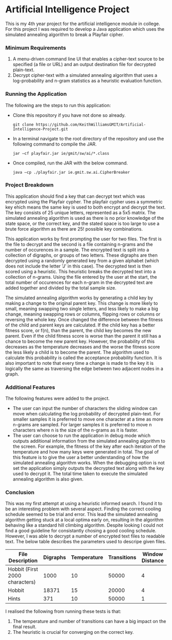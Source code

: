 # Artificial Intelligence Project
This is my 4th year project for the artificial intelligence module in college. For this project I was required to develop a Java application which uses the simulated annealing algorithm to break a Playfair cipher.

### Minimum Requirements
1. A menu-driven command line UI that enables a cipher-text source to be specified (a file or URL) and an output destination file for decrypted plain-text.
2. Decrypt cipher-text with a simulated annealing algorithm that uses a log-probability and n-gram statistics as a heuristic evaluation function.

### Running the Application
The following are the steps to run this application:

+ Clone this repository if you have not done so already.

   ```
   git clone https://github.com/KeithWilliamsGMIT/Artificial-Intelligence-Project.git
   ```

+ In a terminal navigate to the root directory of the repository and use the following command to compile the JAR.

   ```
   jar –cf playfair.jar ie/gmit/sw/ai/*.class
   ```

+ Once compiled, run the JAR with the below command.

   ```
   java –cp ./playfair.jar ie.gmit.sw.ai.CipherBreaker
   ```

### Project Breakdown
This application should find a key that can decrypt text which was encrypted using the Playfair cypher. The playfair cypher uses a symmetric key ehich means the same key is used to both encrypt and decrypt the text. The key consists of 25 unique letters, represented as a 5x5 matrix. The simulated annealing algorithm is used as there is no prior knowledge of the state space, or the correct key, and the stated space is too large to use a brute force algorithm as there are 25! possible key combinations.

This application works by first prompting the user for two files. The first is the file to decrypt and the second is a file containing n-grams and the number of occurences in a sample. The encrypted text is split into a collection of digraphs, or groups of two letters. These digraphs are then decrypted using a randomly generated key from a given alphabet (which does not include the letter 'J' in this case). The decrypted text is then scored using a heuristic. This heuristic breaks the decrypted text into a collection of n-grams. Using the file entered by the user at the start, the total number of occurences for each n-gram in the decrypted text are added together and divided by the total sample size.

The simulated annealing algorithm works by generating a child key by making a change to the original parent key. This change is more likely to small, meaning swapping two single letters, and less likely to make a big change, meaning swapping rows or columns, flipping rows or columns or reversing the whole key. Once changed the difference between the fitness of the child and parent keys are calculated. If the child key has a better fitness score, or f(n), than the parent, the child key becomes the new parent. Even if the child fitness score is worse than the parent it still has a chance to become the new parent key. However, the probability of this decreases as the temperature decreases and the worse the fitness score the less likely a child is to become the parent. The algorithm used to calculate this probability is called the acceptance probability function. It is also important to note that every time a change is made to the key it is logically the same as traversing the edge between two adjacent nodes in a graph.

### Additional Features
The following features were added to the project.
+ The user can input the number of characters the sliding window can move when calculating the log probability of decrypted plain-text. For smaller samples it is preferred to move one character at a time as more n-grams are sampled. For larger samples it is preferred to move n characters where n is the size of the n-grams as it is faster.
+ The user can choose to run the application in debug mode which outputs additional information from the simulated annealing algorithm to the screen. For example, the fitness of the key after each iteration of the temperature and how many keys were generated in total. The goal of this feature is to give the user a better understanding of how the simulated annealing algorithm works. When the debugging option is not set the application simply outputs the decrypted text along with the key used to decrypt it. The total time taken to execute the simulated annealing algorithm is also given.

### Conclusion
This was my first attempt at using a heuristic informed search. I found it to be an interesting problem with several aspect. Finding the correct cooling schedule seemed to be trial and error. This lead the simulated annealing algorithm getting stuck at a local optima early on, resulting in the algorithm behaving like a standard hill climbing algorithm. Despite looking I could not find a good guideline for consistantly chosing a good cooling schedule. However, I was able to decrypt a number of encrypted text files to readable text. The below table describes the parameters used to descripe given files.

| File Description               | Digraphs |Temperature | Transitions | Window Distance |
|--------------------------------|----------|------------|-------------|-----------------|
| Hobbit (First 2000 characters) | 1000     | 10         | 50000       | 4               |
| Hobbit                         | 18371    | 15         | 20000       | 4               |
| Hints                          | 371      | 10         | 50000       | 1               |

I realised the following from running these tests is that:
1. The temperature and number of transitions can have a big impact on the final result.
2. The heuristic is crucial for converging on the correct key.
